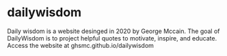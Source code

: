 # dailywisdom

Daily wisdom is a website desinged in 2020 by George Mccain. The goal of DailyWisdom is to project helpful quotes to motivate, inspire, and educate. Access the website at ghsmc.github.io/dailywisdom
